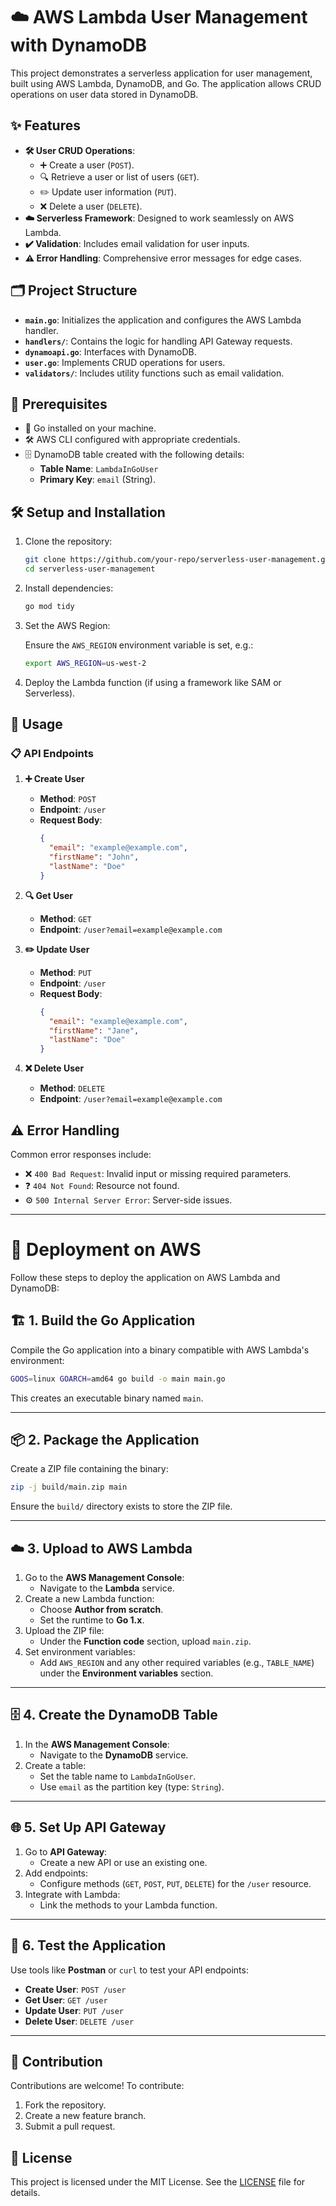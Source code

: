 
# ☁️ AWS Lambda User Management with DynamoDB

This project demonstrates a serverless application for user management, built using AWS Lambda, DynamoDB, and Go. The application allows CRUD operations on user data stored in DynamoDB.

## ✨ Features

- **🛠️ User CRUD Operations**:
  - ➕ Create a user (`POST`).
  - 🔍 Retrieve a user or list of users (`GET`).
  - ✏️ Update user information (`PUT`).
  - ❌ Delete a user (`DELETE`).
- **☁️ Serverless Framework**: Designed to work seamlessly on AWS Lambda.
- **✔️ Validation**: Includes email validation for user inputs.
- **⚠️ Error Handling**: Comprehensive error messages for edge cases.

## 🗂️ Project Structure

- **`main.go`**: Initializes the application and configures the AWS Lambda handler.
- **`handlers/`**: Contains the logic for handling API Gateway requests.
- **`dynamoapi.go`**: Interfaces with DynamoDB.
- **`user.go`**: Implements CRUD operations for users.
- **`validators/`**: Includes utility functions such as email validation.

## 🔧 Prerequisites

- 🐹 Go installed on your machine.
- 🛠️ AWS CLI configured with appropriate credentials.
- 🗄️ DynamoDB table created with the following details:
  - **Table Name**: `LambdaInGoUser`
  - **Primary Key**: `email` (String).

## 🛠️ Setup and Installation

1. Clone the repository:

   ```bash
   git clone https://github.com/your-repo/serverless-user-management.git
   cd serverless-user-management
   ```

2. Install dependencies:

   ```bash
   go mod tidy
   ```

3. Set the AWS Region:

   Ensure the `AWS_REGION` environment variable is set, e.g.:

   ```bash
   export AWS_REGION=us-west-2
   ```

4. Deploy the Lambda function (if using a framework like SAM or Serverless).

## 📒 Usage

### 📋 API Endpoints

1. **➕ Create User**
   - **Method**: `POST`
   - **Endpoint**: `/user`
   - **Request Body**:
     ```json
     {
       "email": "example@example.com",
       "firstName": "John",
       "lastName": "Doe"
     }
     ```

2. **🔍 Get User**
   - **Method**: `GET`
   - **Endpoint**: `/user?email=example@example.com`

3. **✏️ Update User**
   - **Method**: `PUT`
   - **Endpoint**: `/user`
   - **Request Body**:
     ```json
     {
       "email": "example@example.com",
       "firstName": "Jane",
       "lastName": "Doe"
     }
     ```

4. **❌ Delete User**
   - **Method**: `DELETE`
   - **Endpoint**: `/user?email=example@example.com`

## ⚠️ Error Handling

Common error responses include:
- ❌ `400 Bad Request`: Invalid input or missing required parameters.
- ❓ `404 Not Found`: Resource not found.
- ⚙️ `500 Internal Server Error`: Server-side issues.

---

# 🚀 Deployment on AWS

Follow these steps to deploy the application on AWS Lambda and DynamoDB:


## 🏗️ 1. Build the Go Application

Compile the Go application into a binary compatible with AWS Lambda's environment:

```bash
GOOS=linux GOARCH=amd64 go build -o main main.go
```

This creates an executable binary named `main`.

---

## 📦 2. Package the Application

Create a ZIP file containing the binary:

```bash
zip -j build/main.zip main
```

Ensure the `build/` directory exists to store the ZIP file.

---

## ☁️ 3. Upload to AWS Lambda

1. Go to the **AWS Management Console**:
   - Navigate to the **Lambda** service.
2. Create a new Lambda function:
   - Choose **Author from scratch**.
   - Set the runtime to **Go 1.x**.
3. Upload the ZIP file:
   - Under the **Function code** section, upload `main.zip`.
4. Set environment variables:
   - Add `AWS_REGION` and any other required variables (e.g., `TABLE_NAME`) under the **Environment variables** section.

---

## 🗄️ 4. Create the DynamoDB Table

1. In the **AWS Management Console**:
   - Navigate to the **DynamoDB** service.
2. Create a table:
   - Set the table name to `LambdaInGoUser`.
   - Use `email` as the partition key (type: `String`).

---

## 🌐 5. Set Up API Gateway

1. Go to **API Gateway**:
   - Create a new API or use an existing one.
2. Add endpoints:
   - Configure methods (`GET`, `POST`, `PUT`, `DELETE`) for the `/user` resource.
3. Integrate with Lambda:
   - Link the methods to your Lambda function.

---

## 🚦 6. Test the Application

Use tools like **Postman** or `curl` to test your API endpoints:

- **Create User**: `POST /user`
- **Get User**: `GET /user`
- **Update User**: `PUT /user`
- **Delete User**: `DELETE /user`

---

## 🤝 Contribution

Contributions are welcome! To contribute:

1. Fork the repository.
2. Create a new feature branch.
3. Submit a pull request.

## 📜 License

This project is licensed under the MIT License. See the [LICENSE](LICENSE) file for details.
